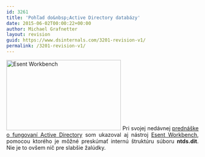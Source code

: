 ```yaml
---
id: 3261
title: 'Pohľad do&nbsp;Active Directory databázy'
date: 2015-06-02T00:00:22+00:00
author: Michael Grafnetter
layout: revision
guid: https://www.dsinternals.com/3201-revision-v1/
permalink: /3201-revision-v1/
---
```

<p style="text-align: justify;">
  <a href="https://www.dsinternals.com/wp-content/uploads/workbench.png"><img class=" size-medium wp-image-3221 alignleft" src="https://www.dsinternals.com/wp-content/uploads/workbench-300x185.png" alt="Esent Workbench" width="300" height="185" srcset="https://www.dsinternals.com/wp-content/uploads/workbench-300x185.png 300w, https://www.dsinternals.com/wp-content/uploads/workbench.png 971w" sizes="(max-width: 300px) 100vw, 300px" /></a> Pri svojej nedávnej <a href="http://www.teched.cz/Prednaska/Jak-funguje-Active-Directory-databaze">prednáške o&nbsp;fungovaní Active Directory</a> som ukazoval aj&nbsp;nástroj <a href="https://bitbucket.org/gfkeogh/esentworkbench/wiki/Home#markdown-header-esent-workbench">Esent Workbench</a>, pomocou ktorého je&nbsp;môžné preskúmať internú štruktúru súboru <strong>ntds.dit</strong>. Nie je&nbsp;to&nbsp;ovšem nič pre&nbsp;slabšie žalúdky.
</p>